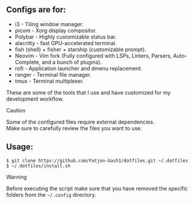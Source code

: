 ## Configs are for:

-   i3 - Tiling window manager.
-   picom - Xorg display compositor.
-   Polybar - Highly customizable status bar.
-   alacritty - fast GPU-accelerated terminal.
-   fish (shell) + fisher + starship (customizable prompt).
-   Neovim - Vim fork (Fully configured with LSPs, Linters,
    Parsers, Auto-Complete, and a bunch of plugins).
-   rofi - Application launcher and dmenu replacement.
-   ranger - Terminal file manager.
-   tmux - Terminal multiplexer.

These are some of the tools that I use and have customized for my development workflow.

> [!CAUTION]
> Some of the configured files require external dependencies.  
> Make sure to carefully review the files you want to use.

## Usage:

```
$ git clone https://github.com/Fatjon-Gash1/dotfiles.git ~/.dotfiles
$ ~/.dotfiles/install.sh
```

> [!WARNING]
> Before executing the script make sure that you have removed the specific folders from the `~/.config` directory.
